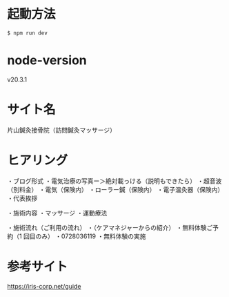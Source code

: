 # 起動方法

`$ npm run dev`

# node-version

v20.3.1

# サイト名

片山鍼灸接骨院（訪問鍼灸マッサージ）

# ヒアリング

・ブログ形式
・電気治療の写真ー＞絶対載っける（説明もできたら）
・超音波（別料金）
・電気（保険内）
・ローラー鍼（保険内）
・電子温灸器（保険内）
・代表挨拶

・施術内容
・マッサージ
・運動療法

・施術流れ（ご利用の流れ）
・（ケアマネジャーからの紹介）
・無料体験ご予約（1 回目のみ）
・0728036119
・無料体験の実施

# 参考サイト

https://iris-corp.net/guide
